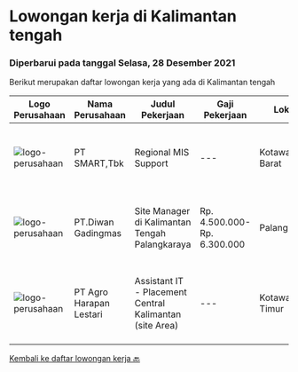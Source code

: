 
  # Lowongan kerja di Kalimantan tengah

  ### Diperbarui pada tanggal Selasa, 28 Desember 2021

  Berikut merupakan daftar lowongan kerja yang ada di Kalimantan tengah

  |Logo Perusahaan | Nama Perusahaan | Judul Pekerjaan | Gaji Pekerjaan | Lokasi | Deskripsi | Tanggal diunggah | Pranala |
  | -------------- | --------------- | --------------- | --------- | --------- | -------------- | ------- | ----------- |
  |![logo-perusahaan](https://image-service-cdn.seek.com.au/e0f2789e04f1707f717e820cb0fceb109a953b16/ee4dce1061f3f616224767ad58cb2fc751b8d2dc)|PT SMART,Tbk|Regional MIS Support|---|Kotawaringin Barat|Job Description:  Provides customer support services to internal and external customers. Applies working knowledge of day to day operating environment...|Rabu, 15 Desember 2021|https://www.jobstreet.co.id/id/job/regional-mis-support-3722970?token=0~fe49afab-f700-4b2e-b70e-81bd1dc2811d&sectionRank=1&jobId=jobstreet-id-job-3722970|
|![logo-perusahaan](https://image-service-cdn.seek.com.au/6ddc6c82998835e1220f941b2d41e57eefecc158/ee4dce1061f3f616224767ad58cb2fc751b8d2dc)|PT.Diwan Gadingmas|Site Manager di Kalimantan Tengah Palangkaraya|Rp. 4.500.000-Rp. 6.300.000|Palangkaraya|Kandidat harus memiliki setidaknya Diploma di Teknik (Elektro), Teknik (Komputer/Telekomunikasi), Ilmu Komputer/Teknologi Informasi atau setara....|Kamis, 09 Desember 2021|https://www.jobstreet.co.id/id/job/site-manager-di-kalimantan-tengah-palangkaraya-3705381?token=0~fe49afab-f700-4b2e-b70e-81bd1dc2811d&sectionRank=2&jobId=jobstreet-id-job-3705381|
|![logo-perusahaan](https://image-service-cdn.seek.com.au/cf504cf0fd63cff79d8947c0ec301d1bfb683f57/ee4dce1061f3f616224767ad58cb2fc751b8d2dc)|PT Agro Harapan Lestari|Assistant IT - Placement Central Kalimantan (site Area)|---|Kotawaringin Timur|Requirement: Bachelor Degree of Computer Science Has experience minimum 4 years Willing to work in Central Kalimantan (Site Area) Willing to work in...|Minggu, 05 Desember 2021|https://www.jobstreet.co.id/id/job/assistant-it-placement-central-kalimantan-site-area-3711163?token=0~fe49afab-f700-4b2e-b70e-81bd1dc2811d&sectionRank=3&jobId=jobstreet-id-job-3711163|


  [Kembali ke daftar lowongan kerja 🔙](../README.md#daftar-lowongan-kerja)
  